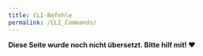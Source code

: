 ```yaml
---
title: CLI-Befehle
permalink: /CLI_Commands/
---
```


**Diese Seite wurde noch nicht übersetzt. Bitte hilf mit! ❤**
